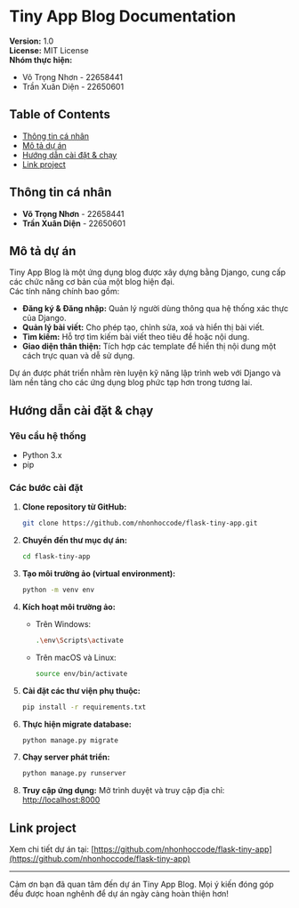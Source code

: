 # Tiny App Blog Documentation

**Version:** 1.0  
**License:** MIT License  
**Nhóm thực hiện:**  
- Võ Trọng Nhơn - 22658441  
- Trần Xuân Diện - 22650601

## Table of Contents
- [Thông tin cá nhân](#thông-tin-cá-nhân)
- [Mô tả dự án](#mô-tả-dự-án)
- [Hướng dẫn cài đặt & chạy](#hướng-dẫn-cài-đặt--chạy)
- [Link project](#link-project)

## Thông tin cá nhân

- **Võ Trọng Nhơn** - 22658441  
- **Trần Xuân Diện** - 22650601  

## Mô tả dự án

Tiny App Blog là một ứng dụng blog được xây dựng bằng Django, cung cấp các chức năng cơ bản của một blog hiện đại.  
Các tính năng chính bao gồm:
- **Đăng ký & Đăng nhập:** Quản lý người dùng thông qua hệ thống xác thực của Django.
- **Quản lý bài viết:** Cho phép tạo, chỉnh sửa, xoá và hiển thị bài viết.
- **Tìm kiếm:** Hỗ trợ tìm kiếm bài viết theo tiêu đề hoặc nội dung.
- **Giao diện thân thiện:** Tích hợp các template để hiển thị nội dung một cách trực quan và dễ sử dụng.

Dự án được phát triển nhằm rèn luyện kỹ năng lập trình web với Django và làm nền tảng cho các ứng dụng blog phức tạp hơn trong tương lai.

## Hướng dẫn cài đặt & chạy

### Yêu cầu hệ thống
- Python 3.x  
- pip

### Các bước cài đặt

1. **Clone repository từ GitHub:**
   ```bash
   git clone https://github.com/nhonhoccode/flask-tiny-app.git
   ```

2. **Chuyển đến thư mục dự án:**
   ```bash
   cd flask-tiny-app
   ```

3. **Tạo môi trường ảo (virtual environment):**
   ```bash
   python -m venv env
   ```

4. **Kích hoạt môi trường ảo:**
   - Trên Windows:
     ```bash
     .\env\Scripts\activate
     ```
   - Trên macOS và Linux:
     ```bash
     source env/bin/activate
     ```

5. **Cài đặt các thư viện phụ thuộc:**
   ```bash
   pip install -r requirements.txt
   ```

6. **Thực hiện migrate database:**
   ```bash
   python manage.py migrate
   ```

7. **Chạy server phát triển:**
   ```bash
   python manage.py runserver
   ```

8. **Truy cập ứng dụng:**
   Mở trình duyệt và truy cập địa chỉ: [http://localhost:8000](http://localhost:8000)

## Link project

Xem chi tiết dự án tại: [https://github.com/nhonhoccode/flask-tiny-app](https://github.com/nhonhoccode/flask-tiny-app)

---

Cảm ơn bạn đã quan tâm đến dự án Tiny App Blog. Mọi ý kiến đóng góp đều được hoan nghênh để dự án ngày càng hoàn thiện hơn!
```